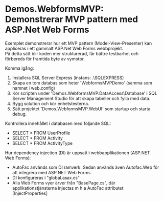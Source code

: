 # Demos.WebformsMVP: Demonstrerar MVP pattern med ASP.Net Web Forms

Exemplet demonstrerar hur ett MVP pattern (Model-View-Presenter) kan appliceras i ett gammalt ASP.Net Web Forms webbprojekt.  
På detta sätt blir koden mer strukturerad, får bättre testbarhet och förbereds för framtida byte av vymotor.

Komma igång:  
1. Installera SQL Server Express (instans: .\SQLEXPRESS)  
2. Skapa en tom databas som heter 'WebformsMVPDemo' (samma som namnet i web.config)  
3. Kör scripten under 'Demos.WebformsMVP.DataAccess\Database' i SQL Server Management Studio för att skapa tabeller och fylla med data.  
4. Bygg solution och kör enhetstesterna.  
5. Sätt projektet 'Demos.WebformsMVP.WebUI' som startup och starta debug.  

Kontrollera innehållet i databasen med följande SQL:  
* SELECT * FROM UserProfile  
* SELECT * FROM Activity  
* SELECT * FROM ActivityType  


Hur dependency injection (DI) är uppsatt i webbapplikationen (ASP.NET Web Forms):
* AutoFac används som DI ramverk. Sedan används även Autofac.Web för att integrera med ASP.NET Web Forms.
* DI konfigureras i "global.asax.cs"
* Alla Web Forms vyer ärver från "BasePage.cs", där applikationstjänsterna injectas m h a AutoFac attributet [InjectProperties]